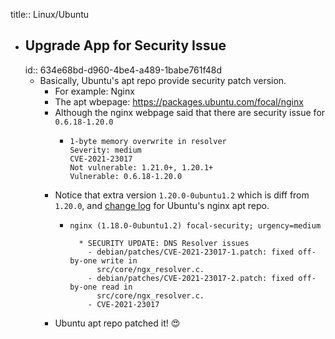 title:: Linux/Ubuntu

- ## Upgrade App for Security Issue
  id:: 634e68bd-d960-4be4-a489-1babe761f48d
	- Basically,  Ubuntu's apt repo provide security patch version.
		- For example: Nginx
		- The apt wbepage: https://packages.ubuntu.com/focal/nginx
		- Although the nginx webpage said that there are security issue for `0.6.18-1.20.0`
			- ```
			  1-byte memory overwrite in resolver
			  Severity: medium
			  CVE-2021-23017
			  Not vulnerable: 1.21.0+, 1.20.1+
			  Vulnerable: 0.6.18-1.20.0
			  ```
		- Notice that extra version `1.20.0-0ubuntu1.2` which is diff from `1.20.0`, and [change log](https://changelogs.ubuntu.com/changelogs/pool/main/n/nginx/nginx_1.18.0-0ubuntu1.3/changelog) for Ubuntu's nginx apt repo.
			- ```
			  nginx (1.18.0-0ubuntu1.2) focal-security; urgency=medium
			  
			    * SECURITY UPDATE: DNS Resolver issues
			      - debian/patches/CVE-2021-23017-1.patch: fixed off-by-one write in
			        src/core/ngx_resolver.c.
			      - debian/patches/CVE-2021-23017-2.patch: fixed off-by-one read in
			        src/core/ngx_resolver.c.
			      - CVE-2021-23017
			  ```
		- Ubuntu apt repo patched it! 😍